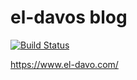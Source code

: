 # el-davos blog

[![Build Status](https://travis-ci.org/el-davo/blog-frontend.svg?branch=master)](https://travis-ci.org/el-davo/blog-frontend)

https://www.el-davo.com/